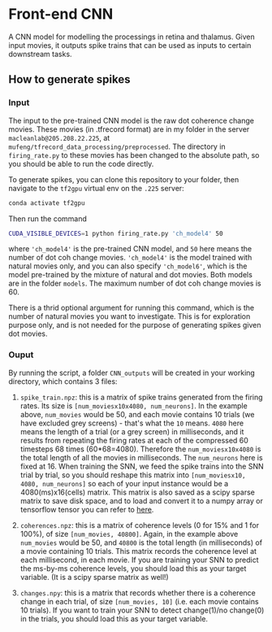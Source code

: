 # Front-end CNN
A CNN model for modelling the processings in retina and thalamus. Given input movies, it outputs spike trains that can be used as inputs to certain downstream tasks. 

## How to generate spikes
### Input
The input to the pre-trained CNN model is the raw dot coherence change movies. These movies (in .tfrecord format) are in my folder in the server `macleanlab@205.208.22.225`, at `mufeng/tfrecord_data_processing/preprocessed`. The directory in `firing_rate.py` to these movies has been changed to the absolute path, so you should be able to run the code directly.

To generate spikes, you can clone this repository to your folder, then navigate to the `tf2gpu` virtual env on the `.225` server:

```bash
conda activate tf2gpu
```

Then run the command 

```bash
CUDA_VISIBLE_DEVICES=1 python firing_rate.py 'ch_model4' 50
```

where `'ch_model4'` is the pre-trained CNN model, and `50` here means the number of dot coh change movies. `'ch_model4'` is the model trained with natural movies only, and you can also specify `'ch_model6'`, which is the model pre-trained by the mixture of natural and dot movies. Both models are in the folder `models`. The maximum number of dot coh change movies is 60. 

There is a thrid optional argument for running this command, which is the number of natural movies you want to investigate. This is for exploration purpose only, and is not needed for the purpose of generating spikes given dot movies.

### Ouput
By running the script, a folder `CNN_outputs` will be created in your working directory, which contains 3 files:

1. `spike_train.npz`: this is a matrix of spike trains generated from the firing rates. Its size is `[num_moviesx10x4080, num_neurons]`. In the example above, `num_movies` would be 50, and each movie contains 10 trials (we have excluded grey screens) - that's what the `10` means. `4080` here means the length of a trial (or a grey screen) in milliseconds, and it results from repeating the firing rates at each of the compressed 60 timesteps 68 times (60*68=4080). Therefore the `num_moviesx10x4080` is the total length of all the movies in milliseconds. The `num_neurons` here is fixed at 16. When training the SNN, we feed the spike trains into the SNN trial by trial, so you should reshape this matrix into `[num_moviesx10, 4080, num_neurons]` so each of your input instance would be a 4080(ms)x16(cells) matrix. This matrix is also saved as a scipy sparse matrix to save disk space, and to load and convert it to a numpy array or tensorflow tensor you can refer to [here](https://docs.scipy.org/doc/scipy/reference/generated/scipy.sparse.save_npz.html#scipy.sparse.save_npz). 

2. `coherences.npz`: this is a matrix of coherence levels (0 for 15% and 1 for 100%), of size `[num_movies, 40800]`. Again, in the example above `num_movies` would be 50, and `40800` is the total length (in milliseconds) of a movie containing 10 trials. This matrix records the coherence level at each millisecond, in each movie. If you are training your SNN to predict the ms-by-ms coherence levels, you should load this as your target variable. (It is a scipy sparse matrix as well!)

3. `changes.npy`: this is a matrix that records whether there is a coherence change in each trial, of size `[num_movies, 10]` (i.e. each movie contains 10 trials). If you want to train your SNN to detect change(1)/no change(0) in the trials, you should load this as your target variable.





